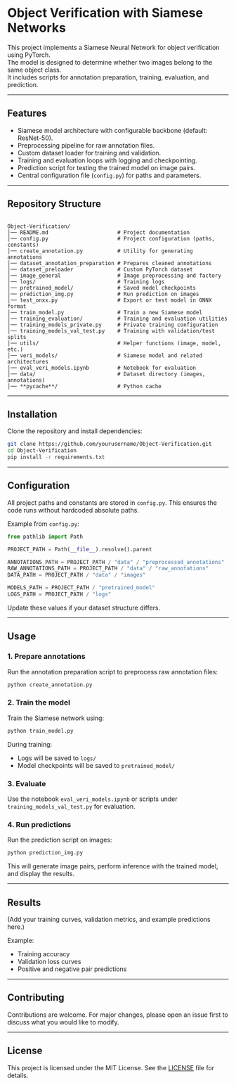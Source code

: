 # Object Verification with Siamese Networks

This project implements a Siamese Neural Network for object verification using PyTorch.  
The model is designed to determine whether two images belong to the same object class.  
It includes scripts for annotation preparation, training, evaluation, and prediction.

---

## Features

- Siamese model architecture with configurable backbone (default: ResNet-50).
- Preprocessing pipeline for raw annotation files.
- Custom dataset loader for training and validation.
- Training and evaluation loops with logging and checkpointing.
- Prediction script for testing the trained model on image pairs.
- Central configuration file (`config.py`) for paths and parameters.

---

## Repository Structure

```

Object-Verification/
│── README.md                      # Project documentation
│── config.py                      # Project configuration (paths, constants)
│── create_annotation.py           # Utility for generating annotations
│── dataset_annotation_preparation # Prepares cleaned annotations
│── dataset_preloader              # Custom PyTorch dataset
│── image_general                  # Image preprocessing and factory
│── logs/                          # Training logs
│── pretrained_model/              # Saved model checkpoints
│── prediction_img.py              # Run prediction on images
│── test_onxx.py                   # Export or test model in ONNX format
│── train_model.py                 # Train a new Siamese model
│── training_evaluation/           # Training and evaluation utilities
│── training_models_private.py     # Private training configuration
│── training_models_val_test.py    # Training with validation/test splits
│── utils/                         # Helper functions (image, model, etc.)
│── veri_models/                   # Siamese model and related architectures
│── eval_veri_models.ipynb         # Notebook for evaluation
│── data/                          # Dataset directory (images, annotations)
│── **pycache**/                   # Python cache

````

---

## Installation

Clone the repository and install dependencies:

```bash
git clone https://github.com/yourusername/Object-Verification.git
cd Object-Verification
pip install -r requirements.txt
````

---

## Configuration

All project paths and constants are stored in `config.py`.
This ensures the code runs without hardcoded absolute paths.

Example from `config.py`:

```python
from pathlib import Path

PROJECT_PATH = Path(__file__).resolve().parent

ANNOTATIONS_PATH = PROJECT_PATH / "data" / "preprocessed_annotations"
RAW_ANNOTATIONS_PATH = PROJECT_PATH / "data" / "raw_annotations"
DATA_PATH = PROJECT_PATH / "data" / "images"

MODELS_PATH = PROJECT_PATH / "pretrained_model"
LOGS_PATH = PROJECT_PATH / "logs"
```

Update these values if your dataset structure differs.

---

## Usage

### 1. Prepare annotations

Run the annotation preparation script to preprocess raw annotation files:

```bash
python create_annotation.py
```

### 2. Train the model

Train the Siamese network using:

```bash
python train_model.py
```

During training:

* Logs will be saved to `logs/`
* Model checkpoints will be saved to `pretrained_model/`

### 3. Evaluate

Use the notebook `eval_veri_models.ipynb` or scripts under `training_models_val_test.py` for evaluation.

### 4. Run predictions

Run the prediction script on images:

```bash
python prediction_img.py
```

This will generate image pairs, perform inference with the trained model, and display the results.

---

## Results

(Add your training curves, validation metrics, and example predictions here.)

Example:

* Training accuracy
* Validation loss curves
* Positive and negative pair predictions

---

## Contributing

Contributions are welcome.
For major changes, please open an issue first to discuss what you would like to modify.

---

## License

This project is licensed under the MIT License.
See the [LICENSE](LICENSE) file for details.


